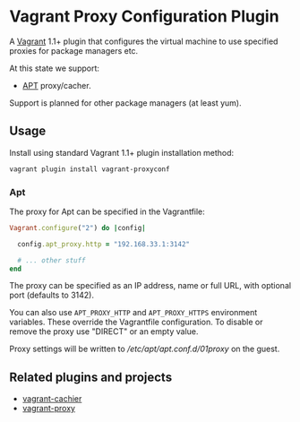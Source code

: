 # Vagrant Proxy Configuration Plugin

A [Vagrant](http://www.vagrantup.com/) 1.1+ plugin that configures the virtual machine to use specified proxies for package managers etc.

At this state we support:

- [APT](http://en.wikipedia.org/wiki/Advanced_Packaging_Tool) proxy/cacher.

Support is planned for other package managers (at least yum).

## Usage

Install using standard Vagrant 1.1+ plugin installation method:
```sh
vagrant plugin install vagrant-proxyconf
```

### Apt

The proxy for Apt can be specified in the Vagrantfile:
```ruby
Vagrant.configure("2") do |config|

  config.apt_proxy.http = "192.168.33.1:3142"

  # ... other stuff
end
```

The proxy can be specified as an IP address, name or full URL, with optional port (defaults to 3142).

You can also use `APT_PROXY_HTTP` and `APT_PROXY_HTTPS` environment variables. These override the Vagrantfile configuration. To disable or remove the proxy use "DIRECT" or an empty value.

Proxy settings will be written to _/etc/apt/apt.conf.d/01proxy_ on the guest.

## Related plugins and projects

- [vagrant-cachier](https://github.com/fgrehm/vagrant-cachier)
- [vagrant-proxy](https://github.com/clintoncwolfe/vagrant-proxy)
